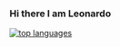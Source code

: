 ### Hi there I am Leonardo

<!--
**Leonardov31/Leonardov31** is a ✨ _special_ ✨ repository because its `README.md` (this file) appears on your GitHub profile.

Here are some ideas to get you started:

- 🔭 I’m currently working on ...
- 🌱 I’m currently learning ...
- 👯 I’m looking to collaborate on ...
- 🤔 I’m looking for help with ...
- 💬 Ask me about ...
- 📫 How to reach me: ...
- 😄 Pronouns: ...
- ⚡ Fun fact: ...
-->

[![top languages](https://github-readme-stats.vercel.app/api/top-langs/?username=leonardov31&layout=compact)](https://github.com/Leonardov31?tab=repositories)
